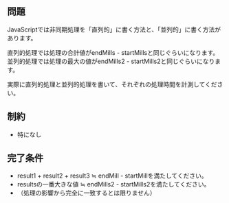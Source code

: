 ## 問題

JavaScriptでは非同期処理を「直列的」に書く方法と、「並列的」に書く方法があります。

直列的処理では処理の合計値がendMills - startMillsと同じぐらいになります。
並列的処理では処理の最大の値がendMills2 - startMills2と同じぐらいになります。

実際に直列的処理と並列的処理を書いて、それぞれの処理時間を計測してください。

## 制約

- 特になし

## 完了条件

- result1 + result2 + result3 ≒ endMill - startMillを満たしてください。
- resultsの一番大きな値 ≒ endMills2 - startMills2を満たしてください。
- （処理の影響から完全に一致するとは限りません）